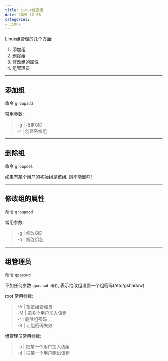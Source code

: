 ```yaml
---
title: Linux组管理
date: 2020-12-06
categories:
- Linux
---
```


Linux组管理的几个方面:<br>
1. 添加组
2. 删除组
3. 修改组的属性
4. 组管理员

----
## 添加组

命令 `groupadd`<br>

常用参数:<br>

>-g \| 指定GID<br>
>-r \| 创建系统组<br>

----
## 删除组

命令 `groupdel`<br>

如果有某个用户的初始组是该组, 则不能删除!<br>

----
## 修改组的属性

命令 `groupmod`<br>

常用参数:<br>

>-g \| 修改GID<br>
>-n \| 修改组名<br>

----
## 组管理员

命令 `gpasswd`<br>

不加任何参数 `gpasswd 组名`, 表示给改组设置一个组密码(/etc/gshadow)<br>

root 常用参数:<br>

>-A \| 指定组管理员<br>
>-M \| 把多个用户加入该组<br>
>-r \| 删除组密码<br>
>-R \| 让组密码失效<br>

组管理员常用参数:<br>

>-a \| 把某一个用户加入该组<br>
>-d \| 把某一个用户踢出该组<br>


